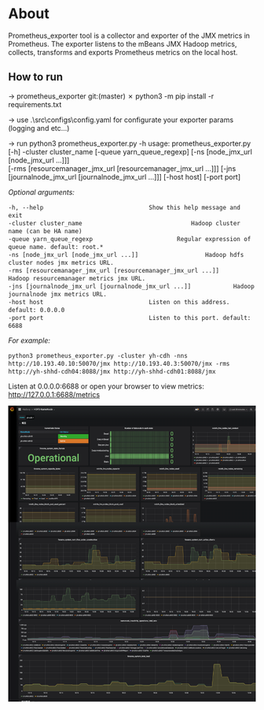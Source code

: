<h1 align="left">About</h1>
Prometheus_exporter tool is a collector and exporter of the JMX metrics in Prometheus.
The exporter listens to the mBeans JMX Hadoop metrics, collects, transforms and exports Prometheus metrics on the local host.

## How to run

->  prometheus_exporter git:(master) ✗ python3 -m pip install -r requirements.txt

->  use .\src\configs\config.yaml for configurate your exporter params (logging and etc...)

->  run python3 prometheus_exporter.py -h
    usage: prometheus_exporter.py [-h] -cluster cluster_name
                                [-queue yarn_queue_regexp]
                                [-ns [node_jmx_url [node_jmx_url ...]]]                              
                                [-rms [resourcemanager_jmx_url [resourcemanager_jmx_url ...]]]
                                [-jns [journalnode_jmx_url [journalnode_jmx_url ...]]]
                                [-host host]
                                [-port port]



*Optional arguments:*
```
-h, --help								Show this help message and exit
-cluster cluster_name						        Hadoop cluster name (can be HA name)
-queue yarn_queue_regexp						Regular expression of queue name. default: root.*
-ns [node_jmx_url [node_jmx_url ...]]					Hadoop hdfs cluster nodes jmx metrics URL.
-rms [resourcemanager_jmx_url [resourcemanager_jmx_url ...]]	        Hadoop resourcemanager metrics jmx URL.
-jns [journalnode_jmx_url [journalnode_jmx_url ...]]			Hadoop journalnode jmx metrics URL.
-host host								Listen on this address. default: 0.0.0.0
-port port								Listen to this port. default: 6688
```

*For example:*
```
python3 prometheus_exporter.py -cluster yh-cdh -nns http://10.193.40.10:50070/jmx http://10.193.40.3:50070/jmx -rms http://yh-shhd-cdh04:8088/jmx http://yh-shhd-cdh01:8088/jmx
```

Listen at 0.0.0.0:6688 or open your browser to view metrics: http://127.0.0.1:6688/metrics

![Dashboard screenshot](./src/docs/HDFS-NameNode.png)